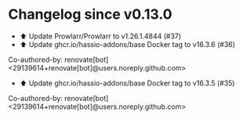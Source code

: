 # Changelog since v0.13.0
- ⬆️ Update Prowlarr/Prowlarr to v1.26.1.4844 (#37) 
- ⬆️ Update ghcr.io/hassio-addons/base Docker tag to v16.3.6 (#36)

Co-authored-by: renovate[bot] <29139614+renovate[bot]@users.noreply.github.com> 
- ⬆️ Update ghcr.io/hassio-addons/base Docker tag to v16.3.5 (#35)

Co-authored-by: renovate[bot] <29139614+renovate[bot]@users.noreply.github.com> 
